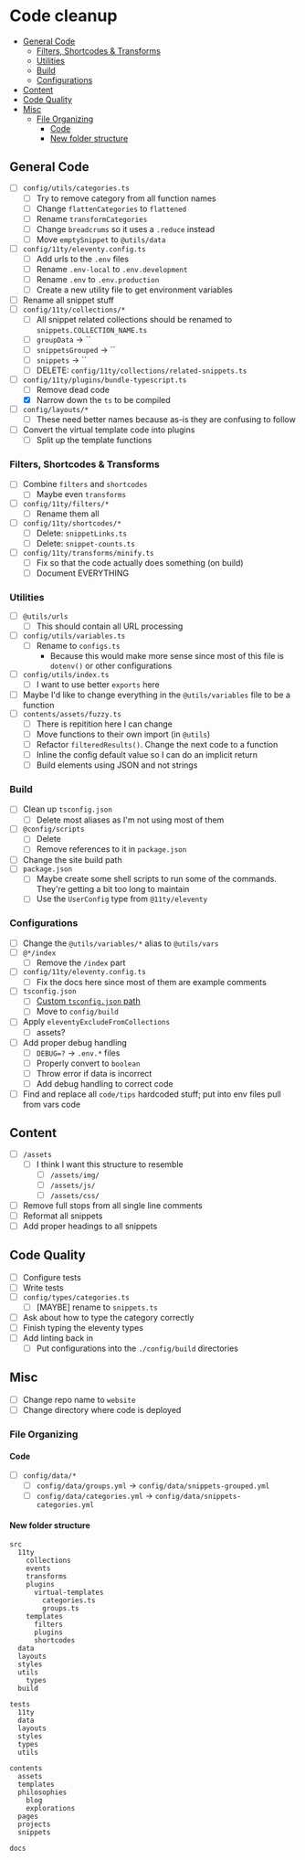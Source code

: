 # Code cleanup

- [General Code](#general-code)
  - [Filters, Shortcodes \& Transforms](#filters-shortcodes--transforms)
  - [Utilities](#utilities)
  - [Build](#build)
  - [Configurations](#configurations)
- [Content](#content)
- [Code Quality](#code-quality)
- [Misc](#misc)
  - [File Organizing](#file-organizing)
    - [Code](#code)
    - [New folder structure](#new-folder-structure)

## General Code
- [ ] `config/utils/categories.ts`
  - [ ] Try to remove category from all function names
  - [ ] Change `flattenCategories` to `flattened`
  - [ ] Rename `transformCategories`
  - [ ] Change `breadcrums` so it uses a `.reduce` instead
  - [ ] Move `emptySnippet` to `@utils/data`
- [ ] `config/11ty/eleventy.config.ts`
  - [ ] Add urls to the `.env` files
  - [ ] Rename `.env-local` to `.env.development`
  - [ ] Rename `.env` to `.env.production`
  - [ ] Create a new utility file to get environment variables
- [ ] Rename all snippet stuff
- [ ] `config/11ty/collections/*`
  - [ ] All snippet related collections should be renamed to `snippets.COLLECTION_NAME.ts`
  - [ ] `groupData` -> ``
  - [ ] `snippetsGrouped` -> ``
  - [ ] `snippets` -> ``
  - [ ] DELETE: `config/11ty/collections/related-snippets.ts`
- [ ] `config/11ty/plugins/bundle-typescript.ts`
  - [ ] Remove dead code
  - [x] Narrow down the `ts` to be compiled
- [ ] `config/layouts/*`
  - [ ] These need better names because as-is they are confusing to follow
- [ ] Convert the virtual template code into plugins
  - [ ] Split up the template functions

### Filters, Shortcodes & Transforms
- [ ] Combine `filters` and `shortcodes`
  - [ ] Maybe even `transforms`
- [ ] `config/11ty/filters/*`
  - [ ] Rename them all
- [ ] `config/11ty/shortcodes/*`
  - [ ] Delete: `snippetLinks.ts`
  - [ ] Delete: `snippet-counts.ts`
- [ ] `config/11ty/transforms/minify.ts`
  - [ ] Fix so that the code actually does something (on build)
  - [ ] Document EVERYTHING

### Utilities
- [ ] `@utils/urls`
  - [ ] This should contain all URL processing
- [ ] `config/utils/variables.ts`
  - [ ] Rename to `configs.ts`
    - Because this would make more sense since most of this file is `dotenv()` or other configurations
- [ ] `config/utils/index.ts`
  - [ ] I want to use better `exports` here
- [ ] Maybe I'd like to change everything in the `@utils/variables` file to be a function
- [ ] `contents/assets/fuzzy.ts`
  - [ ] There is repitition here I can change
  - [ ] Move functions to their own import (in `@utils`)
  - [ ] Refactor `filteredResults()`. Change the next code to a function
  - [ ] Inline the config default value so I can do an implicit return
  - [ ] Build elements using JSON and not strings

### Build
- [ ] Clean up `tsconfig.json`
  - [ ] Delete most aliases as I'm not using most of them
- [ ] `@config/scripts`
  - [ ] Delete
  - [ ] Remove references to it in `package.json`
- [ ] Change the site build path
- [ ] `package.json`
  - [ ] Maybe create some shell scripts to run some of the commands. They're getting a bit too long to maintain
  - [ ] Use the `UserConfig` type from `@11ty/eleventy`

### Configurations
- [ ] Change the `@utils/variables/*` alias to `@utils/vars`
- [ ] `@*/index`
  - [ ] Remove the `/index` part
- [ ] `config/11ty/eleventy.config.ts`
  - [ ] Fix the docs here since most of them are example comments
- [ ] `tsconfig.json`
  - [ ] [Custom `tsconfig.json` path](https://tsx.is/typescript#custom-tsconfig-json-path)
  - [ ] Move to `config/build`
- [ ] Apply `eleventyExcludeFromCollections`
  - [ ] assets?
- [ ] Add proper debug handling
  - [ ] `DEBUG=?` -> `.env.*` files
  - [ ] Properly convert to `boolean`
  - [ ] Throw error if data is incorrect
  - [ ] Add debug handling to correct code
- [ ] Find and replace all `code/tips` hardcoded stuff; put into env files pull from vars code

## Content
- [ ] `/assets`
  - [ ] I think I want this structure to resemble
    - [ ] `/assets/img/`
    - [ ] `/assets/js/`
    - [ ] `/assets/css/`
- [ ] Remove full stops from all single line comments
- [ ] Reformat all snippets
- [ ] Add proper headings to all snippets

## Code Quality
- [ ] Configure tests
- [ ] Write tests
- [ ] `config/types/categories.ts`
  - [ ] [MAYBE] rename to `snippets.ts`
- [ ] Ask about how to type the category correctly
- [ ] Finish typing the eleventy types
- [ ] Add linting back in
  - [ ] Put configurations into the `./config/build` directories

## Misc
- [ ] Change repo name to `website`
- [ ] Change directory where code is deployed

### File Organizing
#### Code
- [ ] `config/data/*`
  - [ ] `config/data/groups.yml` -> `config/data/snippets-grouped.yml`
  - [ ] `config/data/categories.yml` -> `config/data/snippets-categories.yml`

#### New folder structure
```
src
  11ty
    collections
    events
    transforms
    plugins
      virtual-templates
        categories.ts
        groups.ts
    templates
      filters
      plugins
      shortcodes
  data
  layouts
  styles
  utils
    types
  build

tests
  11ty
  data
  layouts
  styles
  types
  utils

contents
  assets
  templates
  philosophies
    blog
    explorations
  pages
  projects
  snippets

docs
```
